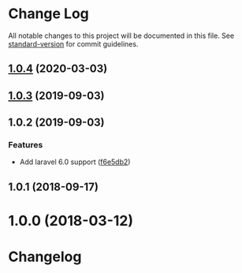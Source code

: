 # Change Log

All notable changes to this project will be documented in this file. See [standard-version](https://github.com/conventional-changelog/standard-version) for commit guidelines.

<a name="1.0.4"></a>
## [1.0.4](https://github.com/tequilarapido/trackit/compare/v1.0.3...v1.0.4) (2020-03-03)



<a name="1.0.3"></a>
## [1.0.3](https://github.com/tequilarapido/trackit/compare/v1.0.2...v1.0.3) (2019-09-03)



<a name="1.0.2"></a>
## 1.0.2 (2019-09-03)


### Features

* Add laravel 6.0 support ([f6e5db2](https://github.com/tequilarapido/trackit/commit/f6e5db2))



<a name="1.0.1"></a>
## 1.0.1 (2018-09-17)



<a name="1.0.0"></a>
# 1.0.0 (2018-03-12)



# Changelog
